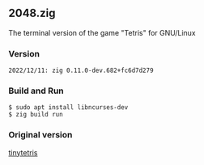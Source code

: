 ## 2048.zig
The terminal version of the game "Tetris" for GNU/Linux
### Version
```
2022/12/11: zig 0.11.0-dev.682+fc6d7d279
```
### Build and Run
```
$ sudo apt install libncurses-dev
$ zig build run
```
### Original version
[tinytetris](https://github.com/taylorconor/tinytetris)
